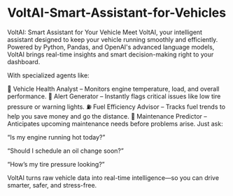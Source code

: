 # VoltAI-Smart-Assistant-for-Vehicles
VoltAI: Smart Assistant for Your Vehicle
Meet VoltAI, your intelligent assistant designed to keep your vehicle running smoothly and efficiently. Powered by Python, Pandas, and OpenAI's advanced language models, VoltAI brings real-time insights and smart decision-making right to your dashboard.

With specialized agents like:

🚗 Vehicle Health Analyst – Monitors engine temperature, load, and overall performance.
🚨 Alert Generator – Instantly flags critical issues like low tire pressure or warning lights.
⛽ Fuel Efficiency Advisor – Tracks fuel trends to help you save money and go the distance.
🔧 Maintenance Predictor – Anticipates upcoming maintenance needs before problems arise.
Just ask:

“Is my engine running hot today?”

“Should I schedule an oil change soon?”

“How’s my tire pressure looking?”

VoltAI turns raw vehicle data into real-time intelligence—so you can drive smarter, safer, and stress-free.
